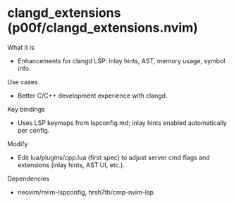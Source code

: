 # clangd_extensions (p00f/clangd_extensions.nvim)

What it is
- Enhancements for clangd LSP: inlay hints, AST, memory usage, symbol info.

Use cases
- Better C/C++ development experience with clangd.

Key bindings
- Uses LSP keymaps from lspconfig.md; inlay hints enabled automatically per config.

Modify
- Edit lua/plugins/cpp.lua (first spec) to adjust server cmd flags and extensions (inlay hints, AST UI, etc.).

Dependencies
- neovim/nvim-lspconfig, hrsh7th/cmp-nvim-lsp
